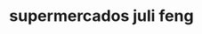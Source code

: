 ---
title: "supermercados juli feng"
url: /puerto-la-cruz/supermercados-juli-feng/
shop: Lebensmittel
---